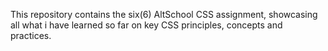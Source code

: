 This repository contains the six(6) AltSchool CSS assignment, showcasing all what i have learned so far on key CSS principles, concepts and practices. 
